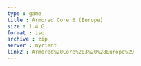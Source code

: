 ```yaml
---
type : game
title : Armored Core 3 (Europe)
size : 1.4 G
format : iso
archive : zip
server : myrient
link2 : Armored%20Core%203%20%28Europe%29
---
```

